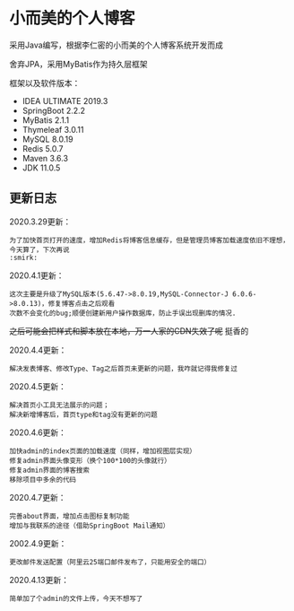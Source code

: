 # 小而美的个人博客
采用Java编写，根据李仁密的小而美的个人博客系统开发而成

舍弃JPA，采用MyBatis作为持久层框架

框架以及软件版本：
- IDEA ULTIMATE 2019.3
- SpringBoot 2.2.2
- MyBatis 2.1.1
- Thymeleaf 3.0.11
- MySQL 8.0.19
- Redis 5.0.7
- Maven 3.6.3
- JDK 11.0.5

## 更新日志
2020.3.29更新：
    
    为了加快首页打开的速度，增加Redis将博客信息缓存，但是管理员博客加载速度依旧不理想，今天算了，下次再说
    :smirk:

2020.4.1更新：

    这次主要是升级了MySQL版本(5.6.47->8.0.19,MySQL-Connector-J 6.0.6->8.0.13)，修复博客点击之后观看
    次数不会变化的bug;顺便创建新用户操作数据库，防止手误出现删库的情况.
~~之后可能会把样式和脚本放在本地，万一人家的CDN失效了呢~~ 挺香的

2020.4.4更新：
    
    解决发表博客、修改Type、Tag之后首页未更新的问题，我咋就记得我修复过
    
2020.4.5更新：
    
    解决首页小工具无法展示的问题；
    解决新增博客后，首页type和tag没有更新的问题

2020.4.6更新：

    加快admin的index页面的加载速度（同样，增加视图层实现）
    修复admin界面头像变形（换个100*100的头像就行）
    修复admin界面的博客搜索
    移除项目中多余的代码
    
2020.4.7更新：

    完善about界面，增加点击图标复制功能
    增加与我联系的途径（借助SpringBoot Mail通知）
    
2002.4.9更新：

    更改邮件发送配置（阿里云25端口邮件发布了，只能用安全的端口）
    
2020.4.13更新：

    简单加了个admin的文件上传，今天不想写了